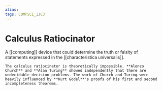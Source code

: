 ```yaml
---
alias:
tags: COMPSCI_1JC3
---
```

# Calculus Ratiocinator
A [[computing]] device that could determine the truth or falsity of statements expressed in the [[characteristica universalis]].

```ad-warning
The calculus ratiocinator is theoretically impossible. **Alonzo Church** and **Alan Turing** showed independently that there are undecidable decision problems. The work of Church and Turing were heavily influenced by **Kurt Godel**'s proofs of his first and second incompleteness theorems. 
```